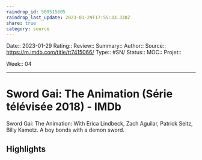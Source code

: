 ```yaml
---
raindrop_id: 509515605
raindrop_last_update: 2023-01-29T17:55:33.338Z
share: true
category: source
---
```


Date:: 2023-01-29
Rating::
Review:: 
Summary:: 
Author::
Source:: https://m.imdb.com/title/tt7415066/
Type:: #SN/
Status:: 
MOC::
Projet:: 

Week:: 04

***
# Sword Gai: The Animation (Série télévisée 2018) - IMDb

Sword Gai: The Animation: With Erica Lindbeck, Zach Aguilar, Patrick Seitz, Billy Kametz. A boy bonds with a demon sword.

## Highlights

